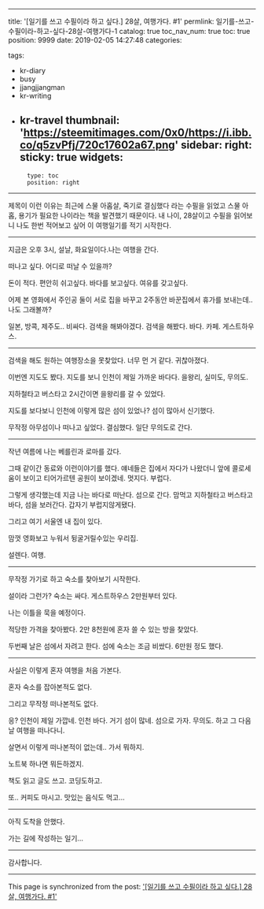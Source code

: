 
---
title: '[일기를 쓰고 수필이라 하고 싶다.] 28살, 여행가다. #1'
permlink: 일기를-쓰고-수필이라-하고-싶다-28살-여행가다-1
catalog: true
toc_nav_num: true
toc: true
position: 9999
date: 2019-02-05 14:27:48
categories:

tags:
- kr-diary
- busy
- jjangjjangman
- kr-writing
- kr-travel
thumbnail: 'https://steemitimages.com/0x0/https://i.ibb.co/q5zvPfj/720c17602a67.png'
sidebar:
    right:
        sticky: true
widgets:
    -
        type: toc
        position: right
---


<p>제목이 이런 이유는 최근에 스물 아홉살, 죽기로 결심했다 라는 수필을 읽었고 스물 아홉, 용기가 필요한 나이라는 책을 발견했기 때문이다. 내 나이, 28살이고 수필을 읽어보니 나도 한번 적어보고 싶어 이 여행일기를 적기 시작한다.</p>
<hr />
<p>지금은 오후 3시, 설날, 화요일이다.나는 여행을 간다.</p>
<p>떠나고 싶다. 어디로 떠날 수 있을까?</p>
<p>돈이 적다. 편안히 쉬고싶다. 바다를 보고싶다. 여유를 갖고싶다.</p>
<p>어제 본 영화에서 주인공 둘이 서로 집을 바꾸고 2주동안 바꾼집에서 휴가를 보내는데.. 나도 그래볼까?</p>
<p>일본, 방콕, 제주도.. 비싸다. 검색을 해봐야겠다. 검색을 해봤다. 바다. 카페. 게스트하우스.</p>
<hr />
<p>검색을 해도 원하는 여행장소을 못찾았다. 너무 먼 거 같다. 귀찮아졌다.</p>
<p>이번엔 지도도 봤다. 지도를 보니 인천이 제일 가까운 바다다. 을왕리, 실미도, 무의도.</p>
<p>지하철타고 버스타고 2시간이면 을왕리를 갈 수 있었다.</p>
<p>지도를 보다보니 인천에 이렇게 많은 섬이 있었나? 섬이 많아서 신기했다.</p>
<p>무작정 아무섬이나 떠나고 싶었다. 결심했다. 일단 무의도로 간다.</p>
<hr />
<p>작년 여름에 나는 베를린과 로마를 갔다.</p>
<p>그때 같이간 동료와 이런이야기를 했다. 얘네들은 집에서 자다가 나왔더니 앞에 콜로세움이 보이고 티어가르텐 공원이 보이겠네. 멋지다. 부럽다.</p>
<p>그렇게 생각했는데 지금 나는 바다로 떠난다. 섬으로 간다. 맘먹고 지하철타고 버스타고 바다, 섬을 보러간다. 갑자기 부럽지않게됐다.</p>
<p>그리고 여기 서울엔 내 집이 있다.</p>
<p>맘껏 영화보고 누워서 뒹굴거릴수있는 우리집.</p>
<p>설렌다. 여행.</p>
<hr />
<p>무작정 가기로 하고 숙소를 찾아보기 시작한다.</p>
<p>설이라 그런가? 숙소는 싸다. 게스트하우스 2만원부터 있다.</p>
<p>나는 이틀을 묵을 예정이다.</p>
<p>적당한 가격을 찾아봤다. 2만 8천원에 혼자 쓸 수 있는 방을 찾았다.</p>
<p>두번째 날은 섬에서 자려고 한다. 섬에 숙소는 조금 비쌌다. 6만원 정도 했다.</p>
<hr />
<p>사실은 이렇게 혼자 여행을 처음 가본다.</p>
<p>혼자 숙소를 잡아본적도 없다.</p>
<p>그리고 무작정 떠나본적도 없다.</p>
<p>응? 인천이 제일 가깝네. 인천 바다. 거기 섬이 많네. 섬으로 가자. 무의도. 하고 그 다음날 여행을 떠나다니.</p>
<p>살면서 이렇게 떠나본적이 없는데.. 가서 뭐하지.</p>
<p>노트북 하나면 뭐든하겠지.</p>
<p>책도 읽고 글도 쓰고. 코딩도하고.</p>
<p>또.. 커피도 마시고. 맛있는 음식도 먹고…</p>
<hr />
<p>아직 도착을 안했다.</p>
<p>가는 길에 작성하는 일기…</p>

----
감사합니다.


- - -

This page is synchronized from the post: ['[일기를 쓰고 수필이라 하고 싶다.] 28살, 여행가다. #1'](https://steempeak.com/@jacobyu/1789-diary-travel-alone-in-korea)
